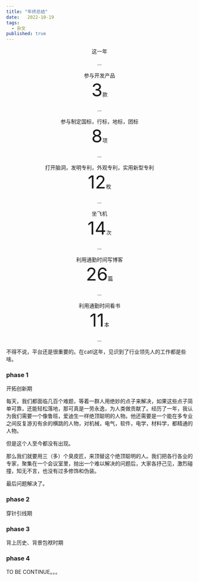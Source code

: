 ```yaml
---
title: "年终总结"
date:   2022-10-19
tags:
  - 杂文
published: true
---
```

<p align='center'>这一年</p>
<p align='center'>...</p>

<div align='center' >参与开发产品</div>
<div align='center' ><font size='70'>3</font>款</div>
<p align='center'>...</p>

<div align='center' >参与制定国标，行标，地标，团标</div>
<div align='center' ><font size='70'>8</font>项</div>
<p align='center'>...</p>

<div align='center' >打开脑洞，发明专利，外观专利，实用新型专利</div>
<div align='center' ><font size='70'>12</font>枚</div>
<p align='center'>...</p>

<div align='center' >坐飞机</div>
<div align='center' ><font size='70'>14</font>次</div>
<p align='center'>...</p>

<div align='center' >利用通勤时间写博客</div>
<div align='center' ><font size='70'>26</font>篇</div>
<p align='center'>...</p>

<div align='center' >利用通勤时间看书</div>
<div align='center' ><font size='70'>11</font>本</div>
<p align='center'>...</p>

不得不说，平台还是很重要的。在catl这年，见识到了行业领先人的工作都是些啥。

### phase 1

开拓创新期

每天，我们都面临几百个难题，等着一群人用绝妙的点子来解决，如果这些点子简单可靠，还能轻松落地，那可真是一劳永逸，为人类做贡献了。经历了一年，我认为我们需要一个像鲁班，爱迪生一样绝顶聪明的人物。他还需要是一个能在多专业之间反复游刃有余的横跳的人物，对机械，电气，软件，电学，材料学，都精通的人物。

但是这个人至今都没有出现。

那么我们就要用三（多）个臭皮匠，来顶替这个绝顶聪明的人。我们把各行各业的专家，聚集在一个会议室里，抛出一个难以解决的问题后，大家各抒己见，激烈碰撞，知无不言，也没有过多修饰和伪装。

最后问题解决了。

### phase 2

穿针引线期

### phase 3

背上历史、背景包袱时期

### phase 4

TO BE CONTINUE。。。